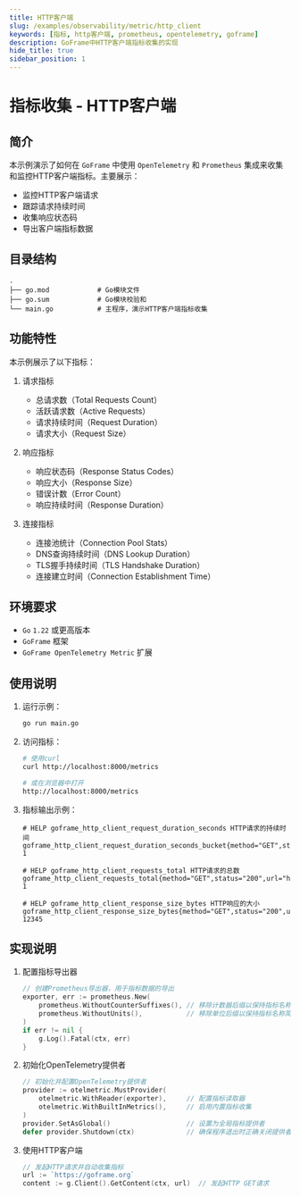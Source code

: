 ```yaml
---
title: HTTP客户端
slug: /examples/observability/metric/http_client
keywords: [指标, http客户端, prometheus, opentelemetry, goframe]
description: GoFrame中HTTP客户端指标收集的实现
hide_title: true
sidebar_position: 1
---
```


# 指标收集 - HTTP客户端

## 简介

本示例演示了如何在 `GoFrame` 中使用 `OpenTelemetry` 和 `Prometheus` 集成来收集和监控HTTP客户端指标。主要展示：
- 监控HTTP客户端请求
- 跟踪请求持续时间
- 收集响应状态码
- 导出客户端指标数据

## 目录结构

```text
.
├── go.mod            # Go模块文件
├── go.sum            # Go模块校验和
└── main.go           # 主程序，演示HTTP客户端指标收集
```

## 功能特性

本示例展示了以下指标：

1. 请求指标
   - 总请求数（Total Requests Count）
   - 活跃请求数（Active Requests）
   - 请求持续时间（Request Duration）
   - 请求大小（Request Size）

2. 响应指标
   - 响应状态码（Response Status Codes）
   - 响应大小（Response Size）
   - 错误计数（Error Count）
   - 响应持续时间（Response Duration）

3. 连接指标
   - 连接池统计（Connection Pool Stats）
   - DNS查询持续时间（DNS Lookup Duration）
   - TLS握手持续时间（TLS Handshake Duration）
   - 连接建立时间（Connection Establishment Time）

## 环境要求

- `Go` `1.22` 或更高版本
- `GoFrame` 框架
- `GoFrame OpenTelemetry Metric` 扩展

## 使用说明

1. 运行示例：
   ```bash
   go run main.go
   ```

2. 访问指标：
   ```bash
   # 使用curl
   curl http://localhost:8000/metrics
   
   # 或在浏览器中打开
   http://localhost:8000/metrics
   ```

3. 指标输出示例：
   ```text
   # HELP goframe_http_client_request_duration_seconds HTTP请求的持续时间
   goframe_http_client_request_duration_seconds_bucket{method="GET",status="200",url="https://goframe.org",le="0.1"} 1
   
   # HELP goframe_http_client_requests_total HTTP请求的总数
   goframe_http_client_requests_total{method="GET",status="200",url="https://goframe.org"} 1
   
   # HELP goframe_http_client_response_size_bytes HTTP响应的大小
   goframe_http_client_response_size_bytes{method="GET",status="200",url="https://goframe.org"} 12345
   ```

## 实现说明

1. 配置指标导出器
   ```go
   // 创建Prometheus导出器，用于指标数据的导出
   exporter, err := prometheus.New(
       prometheus.WithoutCounterSuffixes(), // 移除计数器后缀以保持指标名称简洁
       prometheus.WithoutUnits(),           // 移除单位后缀以保持指标名称简洁
   )
   if err != nil {
       g.Log().Fatal(ctx, err)
   }
   ```

2. 初始化OpenTelemetry提供者
   ```go
   // 初始化并配置OpenTelemetry提供者
   provider := otelmetric.MustProvider(
       otelmetric.WithReader(exporter),     // 配置指标读取器
       otelmetric.WithBuiltInMetrics(),     // 启用内置指标收集
   )
   provider.SetAsGlobal()                   // 设置为全局指标提供者
   defer provider.Shutdown(ctx)             // 确保程序退出时正确关闭提供者
   ```

3. 使用HTTP客户端
   ```go
   // 发起HTTP请求并自动收集指标
   url := `https://goframe.org`
   content := g.Client().GetContent(ctx, url)  // 发起HTTP GET请求
   ```
